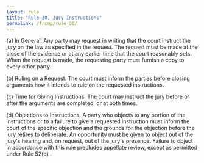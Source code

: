 ```yaml
---
layout: rule
title: "Rule 30. Jury Instructions"
permalink: /frcmp/rule_30/
---
```


(a) In General. Any party may request in writing that the court instruct the jury on the law as specified in the request. The request must be made at the close of the evidence or at any earlier time that the court reasonably sets. When the request is made, the requesting party must furnish a copy to every other party.


(b) Ruling on a Request. The court must inform the parties before closing arguments how it intends to rule on the requested instructions.


(c) Time for Giving Instructions. The court may instruct the jury before or after the arguments are completed, or at both times.


(d) Objections to Instructions. A party who objects to any portion of the instructions or to a failure to give a requested instruction must inform the court of the specific objection and the grounds for the objection before the jury retires to deliberate. An opportunity must be given to object out of the jury's hearing and, on request, out of the jury's presence. Failure to object in accordance with this rule precludes appellate review, except as permitted under Rule 52(b) .